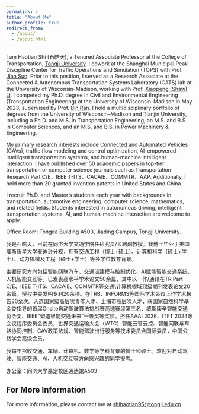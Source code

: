 ```yaml
---
permalink: /
title: "About Me"
author_profile: true
redirect_from: 
  - /about/
  - /about.html
---
```


I am Haotian Shi (石皓天), a Tenured Associate Professor at the College of Transportation, [Tongji University](https://en.tongji.edu.cn/p/#/). I cowork at the Shanghai Municipal Peak Discipline Center for Traffic Operations and Simulation (TOPS) with Prof. [Jian Sun](https://scholar.google.com/citations?user=dXaFOeYAAAAJ&hl=zh-CN). Prior to this position, I served as a Research Associate at the Connected & Autonomous Transportation Systems Laboratory (CATS) lab at the University of Wisconsin-Madison, working with Prof. [Xiaopeng (Shaw) Li](https://catslab.engr.wisc.edu/staff/xiaopengli/). I competed my Ph.D. degree in Civil and Environmental Engineering (Transportation Engineering) at the University of Wisconsin-Madison in May 2023, supervised by Prof. [Bin Ran](https://engineering.wisc.edu/directory/profile/bin-ran/). I hold a multidisciplinary portfolio of degrees from the University of Wisconsin–Madison and Tianjin University, including a Ph.D. and M.S. in Transportation Engineering, an M.S. and B.S. in Computer Sciences, and an M.S. and B.S. in Power Machinery & Engineering. 

My primary research interests include Connected and Automated Vehicles (CAVs), traffic flow modeling and control optimization, AI-empowered intelligent transportation systems, and human-machine intelligent interaction. I have published over 50 academic papers in top-tier transportation or computer science journals such as Transportation Research Part C/E、IEEE T-ITS、CACAIE、COMMTR、AAP. Additionally, I hold more than 20 granted invention patents in United States and China.

I recruit Ph.D. and Master’s students each year with backgrounds in transportation, automotive engineering, computer science, mathematics, and related fields. Students interested in autonomous driving, intelligent transportation systems, AI, and human-machine interaction are welcome to apply.

Office Room: Tongda Building A503, Jiading Campus, Tongji University.

我是石皓天，目前在同济大学交通学院任研究员/长聘副教授。我博士毕业于美国威斯康星大学麦迪逊分校，拥有交通工程（博士+硕士）、计算机科学（硕士+学士）、动力机械及工程（硕士+学士）等多学位教育背景。

主要研究方向包括智能网联汽车、交通流建模与控制优化、AI赋能智能交通系统、人机智能交互等。已发表高水平学术论文50余篇，其中以一作/通讯在TR Part C/E、IEEE T-ITS、CACAIE、COMMTR等交通\计算机领域顶级期刊发表论文20余篇。授权中美发明专利20余项。在TRB、INFORMS等国际学术会议上作学术报告30余次。入选国家级高层次青年人才、上海市高层次人才，获国家自然科学基金委指导的首届Onsite自动驾驶算法挑战赛高速赛段第三名、威斯康辛智能交通协会奖、IEEE“塑造智能交通未来”一等奖等奖项。担任AAAI 2026、ITFT 2024等会议程序委员会委员，世界交通运输大会（WTC）智能云管云控、智能网联与车路协同控制、CAV政策法规、智能驾驶出行服务等技术委员会国际委员，中国公路学会高级会员。

我每年招收交通、车辆、计算机、数学等学科背景的博士和硕士。欢迎对自动驾驶、智能交通、AI、人机交互等方向感兴趣的同学报考。 

办公室：同济大学嘉定校区通达馆A503

For More Information
------
For more information, please contact me at [shihaotian95@tongji.edu.cn](mailto:shihaotian95@tongji.edu.cn)
